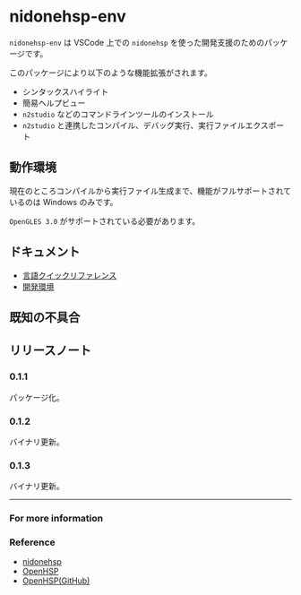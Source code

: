 # nidonehsp-env

`nidonehsp-env` は VSCode 上での `nidonehsp` を使った開発支援のためのパッケージです。

このパッケージにより以下のような機能拡張がされます。

- シンタックスハイライト
- 簡易ヘルプビュー
- `n2studio` などのコマンドラインツールのインストール
- `n2studio` と連携したコンパイル、デバッグ実行、実行ファイルエクスポート

## 動作環境

現在のところコンパイルから実行ファイル生成まで、機能がフルサポートされているのは Windows のみです。

`OpenGLES 3.0` がサポートされている必要があります。

## ドキュメント

- [言語クイックリファレンス](./doc/quickReference.md)
- [開発環境](./doc/developEnvironment.md)

## 既知の不具合

## リリースノート

### 0.1.1

パッケージ化。

### 0.1.2

バイナリ更新。

### 0.1.3

バイナリ更新。

-----------------------------------------------------------------------------------------------------------

### For more information

### Reference

- [nidonehsp](https://github.com/exrd/nidonehsp)
- [OpenHSP](http://dev.onionsoft.net/trac/openhsp)
- [OpenHSP(GitHub)](https://github.com/onitama/OpenHSP)


